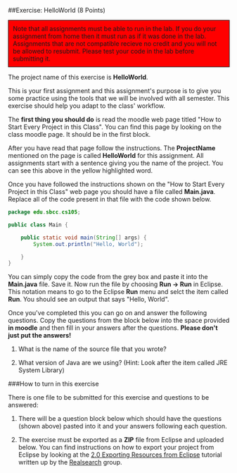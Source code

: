 ##Exercise: HelloWorld (8 Points)

<p style="display: block; background-color: #ff0000; border: thin black solid; padding: 10px;">Note that all assignments must be able to run in the lab. If you do your assignment from home then it must run as if it was done in the lab. Assignments that are not compatible recieve no credit and you will not be allowed to resubmit. Please test your code in the lab before submitting it.</p>

The project name of this exercise is **HelloWorld**.

This is your first assignment and this assignment's purpose is to give you some practice using the tools that we will be involved with all semester. This exercise should help you adapt to the class' workflow.

The **first thing you should do** is read the moodle web page titled "How to Start Every Project in this Class". You can find this page by looking on the class moodle page. It should be in the first block.

After you have read that page follow the instructions. The **ProjectName** mentioned on the page is called **HelloWorld** for this assignment. All assignments start with a sentence giving you the name of the project. You can see this above in the yellow highlighted word.

Once you have followed the instructions shown on the "How to Start Every Project in this Class" web page you should have a file called **Main.java**. Replace all of the code present in that file with the code shown below.

  
```java
package edu.sbcc.cs105;

public class Main {

	public static void main(String[] args) {
		System.out.println("Hello, World");

	}
}
```  

You can simply copy the code from the grey box and paste it into the **Main.java** file. Save it. Now run the file by choosing **Run -> Run** in Eclipse. This notation means to go to the Eclipse **Run** menu and selct the item called **Run**. You should see an output that says "Hello, World".

Once you've completed this you can go on and answer the following questions. Copy the questions from the block below into the space provided **in moodle** and then fill in your answers after the questions. **Please don't just put the answers!**

1. What is the name of the source file that you wrote?


2. What version of Java are we using? (Hint: Look after the item called JRE System Library)

###How to turn in this exercise

There is one file to be submitted for this exercise and questions to be answered:

1. There will be a question block below which should have the questions (shown above) pasted into it and your answers following each question.

2. The exercise must be exported as a **ZIP** file from Eclipse and uploaded below. You can find instructions on how to export your project from Eclipse by looking at the [2.0 Exporting Resources from Eclipse](http://realsearchgroup.org/SEMaterials/tutorials/import_export/index.html#section2_0) tutorial written up by the [Realsearch](http://www.realsearchgroup.org/realsearch/) group.